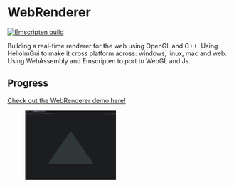 # WebRenderer
[![Emscripten build](https://github.com/codesavory/WebRenderer/actions/workflows/ci-emscripten.yml/badge.svg)](https://wkjarosz.github.com/SamplinSafari)

Building a real-time renderer for the web using OpenGL and C++. Using HelloImGui to make it cross platform across: windows, linux, mac and web. Using WebAssembly and Emscripten to port to WebGL and Js.

## Progress
[Check out the WebRenderer demo here!](https://codesavory.github.io/WebRenderer/)

<figure>
  <!-- <figcaption>Static Triangle running in a web browser. Click the image to try it in a browser yourself:</figcaption> -->
  <a href="https://codesavory.github.io/WebRenderer/" target="_blank">
    <img 
    src="./assets/thumbnails/renderTriangleWeb.png" 
    alt="Static Triangle on Web" 
    style="width: 48%;" />
  </a>
</figure>